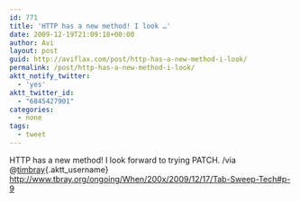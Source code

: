 ```yaml
---
id: 771
title: 'HTTP has a new method! I look …'
date: 2009-12-19T21:09:18+00:00
author: Avi
layout: post
guid: http://aviflax.com/post/http-has-a-new-method-i-look/
permalink: /post/http-has-a-new-method-i-look/
aktt_notify_twitter:
  - 'yes'
aktt_twitter_id:
  - "6845427901"
categories:
  - none
tags:
  - tweet
---
```

HTTP has a new method! I look forward to trying PATCH. /via @[timbray](http://twitter.com/timbray){.aktt_username} <a href="http://www.tbray.org/ongoing/When/200x/2009/12/17/Tab-Sweep-Tech#p-9" rel="nofollow">http://www.tbray.org/ongoing/When/200x/2009/12/17/Tab-Sweep-Tech#p-9</a>